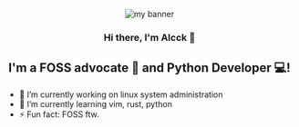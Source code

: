 
<p align="center">
  <a rel="noreferrer"><img src="https://user-images.githubusercontent.com/99951322/230458835-00f7ce49-dceb-47c6-9bcc-bed5bad3bf11.png" alt="my banner"></a>
</p>

<h3 align="center">
Hi there, I'm Alcck</a> 👋
</h3>

<h2 align="center">
I'm a FOSS advocate 💼 and Python Developer 💻!
</h2> 

- 🔭 I’m currently working on linux system administration
- 🌱 I’m currently learning vim, rust, python
- ⚡ Fun fact: FOSS ftw.

